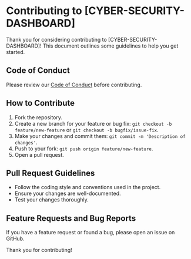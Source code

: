 # Contributing to [CYBER-SECURITY-DASHBOARD]

Thank you for considering contributing to [CYBER-SECURITY-DASHBOARD]! This document outlines some guidelines to help you get started.

## Code of Conduct

Please review our [Code of Conduct](CODE_OF_CONDUCT.md) before contributing.

## How to Contribute

1. Fork the repository.
2. Create a new branch for your feature or bug fix: `git checkout -b feature/new-feature` or `git checkout -b bugfix/issue-fix`.
3. Make your changes and commit them: `git commit -m 'Description of changes'`.
4. Push to your fork: `git push origin feature/new-feature`.
5. Open a pull request.

## Pull Request Guidelines

- Follow the coding style and conventions used in the project.
- Ensure your changes are well-documented.
- Test your changes thoroughly.

## Feature Requests and Bug Reports

If you have a feature request or found a bug, please open an issue on GitHub.

Thank you for contributing!

